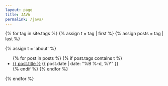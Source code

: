 ```yaml
---
layout: page
title: JAVA
permalink: /java/
---
```



{% for tag in site.tags %}
{% assign t = tag | first %}
{% assign posts = tag | last %}

{% assign t = 'about' %}

<ul>
    {% for post in posts %}
        {% if post.tags contains t %}
        <li>
            <a href="{{ post.url }}">{{ post.title }}</a>
            <span class="date">{{ post.date | date: "%B %-d, %Y"  }}</span>
        </li>
        {% endif %}
    {% endfor %}
</ul>
{% endfor %}
